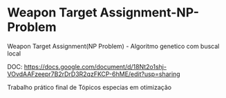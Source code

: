 # Weapon Target Assignment-NP-Problem

Weapon Target Assignment(NP Problem) - Algoritmo genetico com buscal local

DOC: https://docs.google.com/document/d/18Nt2o1shj-VOvdAAFzeepr7B2rDrD3R2qzFKCP-6hME/edit?usp=sharing

Trabalho prático final de Tópicos especias em otimização
